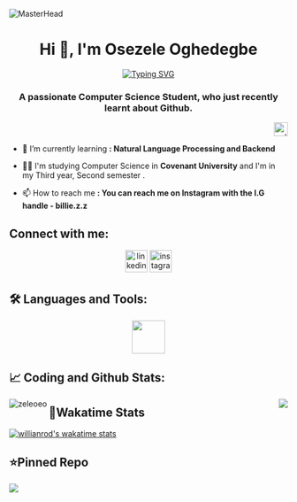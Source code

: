 ![MasterHead](https://mir-s3-cdn-cf.behance.net/project_modules/fs/54b6c068097599.5b50bca476b9b.gif)
<h1 align="center">Hi 👋, I'm Osezele Oghedegbe</h1>


<p align="center">
  <a href="https://git.io/typing-svg"><img src="https://readme-typing-svg.demolab.com?font=Fira+Code&pause=1000&color=17B500CF&background=FFFFFF00&center=true&vCenter=true&multiline=true&width=435&height=80&lines=WELCOME+%3AD;I'm+an+A.I.+Student+%F0%9F%98%83" alt="Typing SVG" /></a>
</p>

<h3 align="center">A passionate Computer Science Student, who just recently learnt about Github.</h3>

<p align="right"> <img src="https://profile-counter.glitch.me/zeleoeo/count.svg" alt="zeleoeo" height="25px"/> </p>

- 🌱 I’m currently learning **: Natural Language Processing and Backend**

- 👩‍🎓 I'm studying Computer Science in **Covenant University** and I'm in my Third year, Second semester .

- 📫 How to reach me **: You can reach me on Instagram with the I.G handle - billie.z.z**

<h2 align="left">Connect with me:</h2>
<p align="center">
<a href="https://linkedin.com/in/osezele oghedegbe" target="blank"><img src=https://img.shields.io/badge/linkedin-%231E77B5.svg?&style=for-the-badge&logo=linkedin&logoColor=white alt=linkedin style="margin-bottom: 5px;" height = "40px" /></a>
<a href="https://instagram.com/billie.z.z" target="blank"><img src=https://img.shields.io/badge/instagram-%23000000.svg?&style=for-the-badge&logo=instagram&logoColor=red alt=instagram style="margin-bottom: 5px;" height="40px" /></a>
</p>

<h2 align="left">🛠️ Languages and Tools:</h2>
<p align="right"> 
<div align = "center">
<img src = "https://skillicons.dev/icons?i=python,c,cs,cpp,html,css,flutter,arduino,tensorflow,unity,java&theme=dark" height = "60px">
</div>
</p>

<h2 align="left">📈 Coding and Github Stats:</h2>
<img src="https://github-readme-streak-stats.herokuapp.com/?user=zeleoeo&theme=transparent" alt="zeleoeo" align="left"/>
<img src="https://github-readme-stats.vercel.app/api?username=zeleoeo&show_icons=true&theme=transparent" align="right">


<h2 align = "left">📑Wakatime Stats</h2>

[![willianrod's wakatime stats](https://github-readme-stats.vercel.app/api/wakatime?username=Zele&theme=transparent)](https://github.com/anuraghazra/github-readme-stats)

<h2>⭐Pinned Repo</h2>
<img src="https://github-readme-stats.vercel.app/api/pin/?username=zeleoeo&repo=AI-News-Classifier&theme=transparent">
